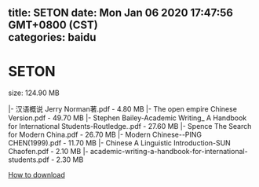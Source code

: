 
title: SETON
date: Mon Jan 06 2020 17:47:56 GMT+0800 (CST)    
categories: baidu
---

# SETON
size: 124.90 MB
 
 
|- 汉语概说 Jerry Norman著.pdf - 4.80 MB
|- The open empire Chinese Version.pdf - 49.70 MB
|- Stephen Bailey-Academic Writing_ A Handbook for International Students-Routledge..pdf - 27.60 MB
|- Spence The Search for Modern China.pdf - 26.70 MB
|- Modern Chinese--PING CHEN(1999).pdf - 11.70 MB
|- Chinese A Linguistic Introduction-SUN Chaofen.pdf - 2.10 MB
|- academic-writing-a-handbook-for-international-students.pdf - 2.30 MB

[How to download](https://bpcam.bemobtrk.com/go/2ceec3aa-1ca2-46d6-b9ff-aaa5c184517c?jno=1441)